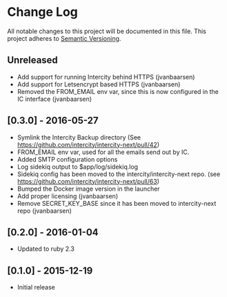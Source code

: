 # Change Log
All notable changes to this project will be documented in this file.
This project adheres to [Semantic Versioning](http://semver.org/).

## Unreleased
* Add support for running Intercity behind HTTPS (jvanbaarsen)
* Add support for Letsencrypt based HTTPS (jvanbaarsen)
* Removed the FROM_EMAIL env var, since this is now configured in the IC interface (jvanbaarsen)

## [0.3.0] - 2016-05-27
* Symlink the Intercity Backup directory (See https://github.com/intercity/intercity-next/pull/42)
* FROM_EMAIL env var, used for all the emails send out by IC.
* Added SMTP configuration options
* Log sidekiq output to $app/log/sidekiq.log
* Sidekiq config has been moved to the intercity/intercity-next repo. (see https://github.com/intercity/intercity-next/pull/63)
* Bumped the Docker image version in the launcher
* Add proper licensing (jvanbaarsen)
* Remove SECRET_KEY_BASE since it has been moved to intercity-next repo (jvanbaarsen)

## [0.2.0] - 2016-01-04
* Updated to ruby 2.3

## [0.1.0] - 2015-12-19
* Initial release

